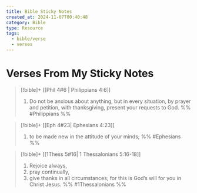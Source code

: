 ```yaml
---
title: Bible Sticky Notes
created_at: 2024-11-07T00:40:48
category: Bible
type: Resource
tags:
  - bible/verse
  - verses
---
```


# Verses From My Sticky Notes

> [!bible]+ [[Phil 4#6 | Philippians 4:6]]
> 1. Do not be anxious about anything, but in every situation, by prayer and petition, with thanksgiving, present your requests to God.
 %% #Philippians %%

> [!bible]+ [[Eph 4#23| Ephesians 4:23]]
> 1. to be made new in the attitude of your minds;
 %% #Ephesians %%

> [!bible]+ [[1Thess 5#16| 1 Thessalonians 5:16-18]]
> 1. Rejoice always,
> 2. pray continually,
> 3. give thanks in all circumstances; for this is God’s will for you in Christ Jesus.
 %% #1Thessalonians %%
